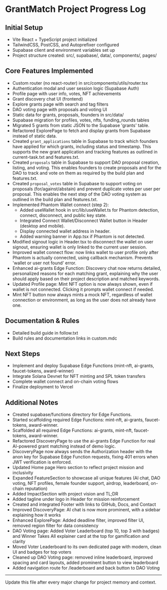 # GrantMatch Project Progress Log

## Initial Setup
- Vite React + TypeScript project initialized
- TailwindCSS, PostCSS, and Autoprefixer configured
- Supabase client and environment variables set up
- Project structure created: src/, supabase/, data/, components/, pages/

## Core Features Implemented
- Custom router (no react-router) in src/components/utils/router.tsx
- Authentication modal and user session logic (Supabase Auth)
- Profile page with user info, votes, NFT achievements
- Grant discovery chat UI (frontend)
- Explore grants page with search and tag filters
- DAO voting page with proposals and voting UI
- Static data for grants, proposals, founders in src/data/
- Supabase migration for profiles, votes, nfts, funding_rounds tables
- Migrated 5 grants from static JSON to the Supabase 'grants' table.
- Refactored ExplorePage to fetch and display grants from Supabase instead of static data.
- Created `grant_applications` table in Supabase to track which founders have applied for which grants, including status and timestamp. This supports the new grant application and tracking features as outlined in current-task.txt and features.txt.
- Created `proposals` table in Supabase to support DAO proposal creation, listing, and voting. This enables founders to create proposals and for the DAO to track and vote on them as required by the build plan and features.txt.
- Created `proposal_votes` table in Supabase to support voting on proposals (for/against/abstain) and prevent duplicate votes per user per proposal. This enables the next step of the DAO voting system as outlined in the build plan and features.txt.
- Implemented Phantom Wallet connect (step 2):
  - Added useWallet hook in src/lib/useWallet.ts for Phantom detection, connect, disconnect, and public key state.
  - Integrated Connect Wallet/Disconnect Wallet button in Header (desktop and mobile).
  - Display connected wallet address in header.
  - Added warning banner in App.tsx if Phantom is not detected.
- Modified signout logic in Header.tsx to disconnect the wallet on user signout, ensuring wallet is only linked to the current user session.
- Improved wallet connect flow: now links wallet to user profile only after Phantom is actually connected, using callback mechanism. Prevents 'wallet or user not found' error.
- Enhanced ai-grants Edge Function: Discovery chat now returns detailed, personalized reasons for each matching grant, explaining why the user should apply based on their project description and matched keywords.
- Updated Profile page: Mint NFT option is now always shown, even if wallet is not connected. Clicking it prompts wallet connect if needed.
- Mint NFT button now always mints a mock NFT, regardless of wallet connection or environment, as long as the user does not already have one.

## Documentation & Rules
- Detailed build guide in follow.txt
- Build rules and documentation links in custom.mdc

## Next Steps
- Implement and deploy Supabase Edge Functions (mint-nft, ai-grants, faucet-tokens, award-winner)
- Integrate Solana Devnet for NFT minting and SPL token transfers
- Complete wallet connect and on-chain voting flows
- Finalize deployment to Vercel

## Additional Notes
- Created supabase/functions directory for Edge Functions.
- Started scaffolding required Edge Functions: mint-nft, ai-grants, faucet-tokens, award-winner.
- Scaffolded all required Edge Functions: ai-grants, mint-nft, faucet-tokens, award-winner.
- Refactored DiscoveryPage to use the ai-grants Edge Function for real AI-powered grant matching instead of demo logic.
- DiscoveryPage now always sends the Authorization header with the anon key for Supabase Edge Function requests, fixing 401 errors when JWT verification is enforced.
- Updated Home page Hero section to reflect project mission and inclusivity
- Expanded FeatureSection to showcase all unique features (AI chat, DAO voting, NFT profiles, female founder support, airdrop, leaderboard, on-chain reputation)
- Added ImpactSection with project vision and TL;DR
- Added tagline under logo in Header for mission reinforcement
- Created and integrated Footer with links to GitHub, Docs, and Contact
- Improved DiscoveryPage: AI chat is now more prominent, with a sidebar explaining how it works
- Enhanced ExplorePage: Added deadline filter, improved filter UI, removed region filter for data consistency
- DAO Voting page: Added Voter Leaderboard (top 10, top 3 with badges) and Winner Takes All explainer card at the top for gamification and clarity
- Moved Voter Leaderboard to its own dedicated page with modern, clean UI and badges for top voters
- Cleaned up DAO Voting page: removed inline leaderboard, improved spacing and card layouts, added prominent button to view leaderboard
- Added navigation route for /leaderboard and back button to DAO Voting

---
Update this file after every major change for project memory and context. 